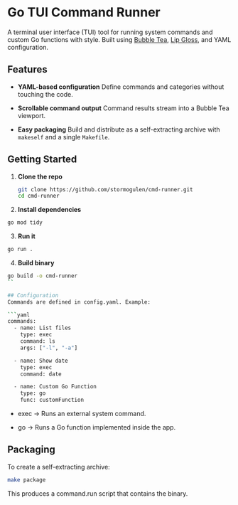 # Go TUI Command Runner

A terminal user interface (TUI) tool for running system commands and custom Go functions with style.
Built using [Bubble Tea](https://github.com/charmbracelet/bubbletea), [Lip Gloss](https://github.com/charmbracelet/lipgloss), and YAML configuration.

## Features

- **YAML-based configuration**
  Define commands and categories without touching the code.

- **Scrollable command output**
  Command results stream into a Bubble Tea viewport.

- **Easy packaging**
  Build and distribute as a self-extracting archive with `makeself` and a single `Makefile`.

## Getting Started

1. **Clone the repo**
   ```bash
   git clone https://github.com/stormogulen/cmd-runner.git
   cd cmd-runner
   ```

2. **Install dependencies**
```bash
go mod tidy
```

3. **Run it**
```bash
go run .
```

4. **Build binary**
```bash
go build -o cmd-runner
``

## Configuration
Commands are defined in config.yaml. Example:

```yaml
commands:
  - name: List files
    type: exec
    command: ls
    args: ["-l", "-a"]

  - name: Show date
    type: exec
    command: date

  - name: Custom Go Function
    type: go
    func: customFunction
```
* exec → Runs an external system command.

* go → Runs a Go function implemented inside the app.

## Packaging

To create a self-extracting archive:
```bash
make package
```
This produces a command.run script that contains the binary.
